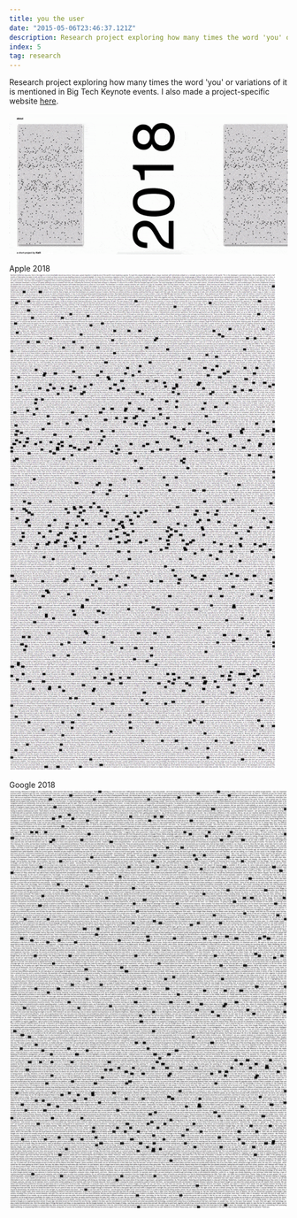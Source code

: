 ```yaml
---
title: you the user
date: "2015-05-06T23:46:37.121Z"
description: Research project exploring how many times the word 'you' or variations of it is mentioned in Big Tech Keynote events.
index: 5
tag: research
---
```


Research project exploring how many times the word 'you' or variations of it is mentioned in Big Tech Keynote events. I also made a project-specific website [here](https://youtheusers.netlify.com/).

![altcaption](youtheuser.gif)


Apple 2018
![altcaption](apple2018.png)


Google 2018
![altcaption](Google2018.png)
